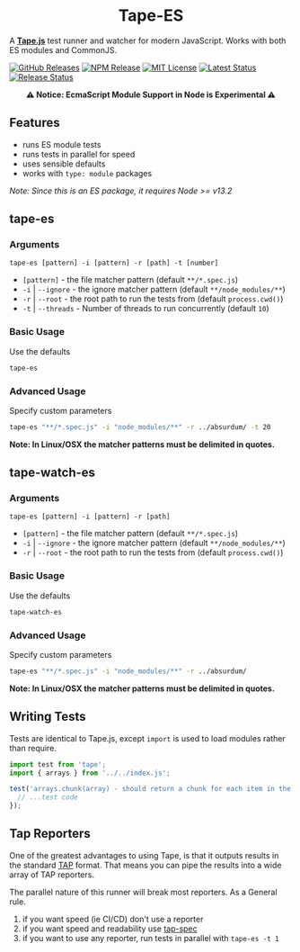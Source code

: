 <h1 align="center">Tape-ES</h1>

A **[Tape.js][]** test runner and watcher for modern JavaScript. Works with both ES modules and CommonJS.

[![GitHub Releases](https://badgen.net/github/tag/vanillaes/tape-es)](https://github.com/vanillaes/tape-es/releases)
[![NPM Release](https://badgen.net/npm/v/tape-es)](https://www.npmjs.com/package/tape-es)
[![MIT License](https://badgen.net/github/license/vanillaes/tape-es)](https://raw.githubusercontent.com/vanillaes/tape-es/master/LICENSE)
[![Latest Status](https://github.com/vanillaes/csv-es/workflows/Latest/badge.svg)](https://github.com/vanillaes/tape-es/actions)
[![Release Status](https://github.com/vanillaes/csv-es/workflows/Release/badge.svg)](https://github.com/vanillaes/tape-es/actions)

<p align="center"><strong>⚠️ Notice: EcmaScript Module Support in Node is Experimental ⚠️</strong></p>

## Features

- runs ES module tests
- runs tests in parallel for speed
- uses sensible defaults
- works with `type: module` packages

*Note: Since this is an ES package, it requires Node >= v13.2*

## tape-es

### Arguments

`tape-es [pattern] -i [pattern] -r [path] -t [number]`

- `[pattern]` - the file matcher pattern (default `**/*.spec.js`)
- `-i` | `--ignore` - the ignore matcher pattern (default `**/node_modules/**`)
- `-r` | `--root` - the root path to run the tests from (default `process.cwd()`)
- `-t` | `--threads` - Number of threads to run concurrently (default `10`)

### Basic Usage

Use the defaults

```sh
tape-es
```

### Advanced Usage

Specify custom parameters

```sh
tape-es "**/*.spec.js" -i "node_modules/**" -r ../absurdum/ -t 20
```

**Note: In Linux/OSX the matcher patterns must be delimited in quotes.**

## tape-watch-es

### Arguments

`tape-es [pattern] -i [pattern] -r [path]`

- `[pattern]` - the file matcher pattern (default `**/*.spec.js`)
- `-i` | `--ignore` - the ignore matcher pattern (default `**/node_modules/**`)
- `-r` | `--root` - the root path to run the tests from (default `process.cwd()`)

### Basic Usage

Use the defaults

```sh
tape-watch-es
```

### Advanced Usage

Specify custom parameters

```sh
tape-es "**/*.spec.js" -i "node_modules/**" -r ../absurdum/
```

**Note: In Linux/OSX the matcher patterns must be delimited in quotes.**

## Writing Tests

Tests are identical to Tape.js, except `import` is used to load modules rather than require.

```javascript
import test from 'tape';
import { arrays } from '../../index.js';

test('arrays.chunk(array) - should return a chunk for each item in the array', t => {
  // ...test code
});
```

## Tap Reporters

One of the greatest advantages to using Tape, is that it outputs results in the standard [TAP][] format. That means you can pipe the results into a wide array of TAP reporters.

The parallel nature of this runner will break most reporters. As a General rule.

1. if you want speed (ie CI/CD) don't use a reporter
2. if you want speed and readability use [tap-spec][]
3. if you want to use any reporter, run tests in parallel with `tape-es -t 1`

[Tape.js]: https://github.com/substack/tape
[TAP]: https://en.wikipedia.org/wiki/Test_Anything_Protocol
[tap-spec]: https://github.com/scottcorgan/tap-spec
